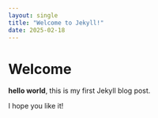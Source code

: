 ```yaml
---
layout: single
title: "Welcome to Jekyll!"
date: 2025-02-18
---
```


# Welcome

**hello world**, this is my first Jekyll blog post.

I hope you like it!
